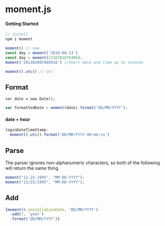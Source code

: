 # moment.js

#### Getting Started

```javascript
// install
npm i moment

moment() // now
const day = moment('2019-08-23')
const day = moment(1318781876406);
moment('20130208T080910') //Short date and time up to seconds

moment().utc() // utc
```

## Format

```
var date = new Date();
```

```javascript
var formattedDate = moment(date).format('DD/MM/YYYY');
```

#### date + hour

```javascript
loginDateTimeStamp: 
  moment().utc().format('DD/MM/YYYY HH:mm:ss')
```

## Parse

The parser ignores non-alphanumeric characters, so both of the following will return the same thing

```javascript
moment("12-25-1995", "MM-DD-YYYY");
moment("12/25/1995", "MM-DD-YYYY");
```

## Add

```javascript
{moment(r.installationDate, 'DD/MM/YYYY')
  .add(7, 'year')
  .format('DD/MM/YYYY')}
```

